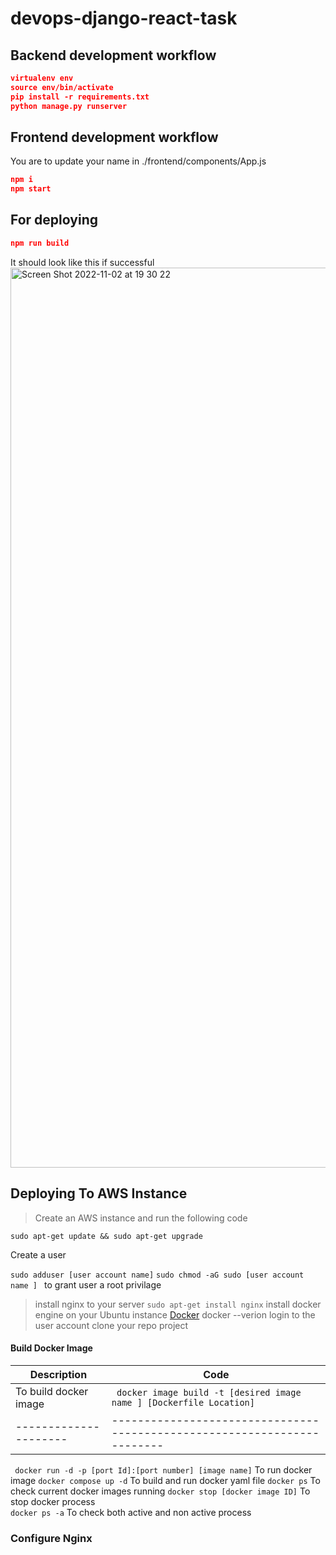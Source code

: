 # devops-django-react-task

## Backend development workflow

```json
virtualenv env
source env/bin/activate
pip install -r requirements.txt
python manage.py runserver
```

## Frontend development workflow

You are to update your name in ./frontend/components/App.js

```json
npm i
npm start
```

## For deploying

```json
npm run build
```

It should look like this if successful
<img width="1440" alt="Screen Shot 2022-11-02 at 19 30 22" src="https://user-images.githubusercontent.com/66765302/199572589-43bd05b7-95a6-455c-bc25-3cd437c95339.png">

## Deploying To AWS Instance 
> Create an AWS instance and run the following code 
```
sudo apt-get update && sudo apt-get upgrade
```
Create a user

``` sudo adduser [user account name] ```
```sudo chmod -aG sudo [user account name ] ```  to grant user a root privilage

> install nginx to your server 
``` sudo apt-get install nginx ```
> install docker engine on your Ubuntu instance 
[Docker](https://docs.docker.com/engine/install/ubuntu/)
docker --verion
> login to the user account 
> clone your repo project 

#### Build Docker Image
| Description | Code |
| ----------- | ---- |
| To build docker image | ``` docker image build -t [desired image name ] [Dockerfile Location]``` |
| --------------------- | ------------------------------------------------------------------------ |


``` docker run -d -p [port Id]:[port number] [image name]``` To run docker image
``` docker compose up -d ``` To build and run docker yaml file 
``` docker ps ``` To check current docker images running 
``` docker stop [docker image ID] ``` To stop docker process  
``` docker ps -a ``` To check both active and non active process 

### Configure Nginx 




